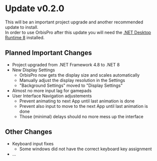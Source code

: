 # Update v0.2.0

This will be an important project upgrade and another recommended update to install.<br>
In order to use OrbisPro after this update you will need the [.NET Desktop Runtime 8](https://dotnet.microsoft.com/en-us/download/dotnet/8.0) installed.

## Planned Important Changes
- Project upgraded from .NET Framework 4.8 to .NET 8
- New Display Settings
  - OrbisPro now gets the display size and scales automatically
  - Manually adjust the display resolution in the Settings
  - "Background Settings" moved to "Display Settings"
- Almost no more input lag for gamepads
- User Interface Navigation adjustements
  - Prevent animating to next App until last animation is done
  - Prevent also input to move to the next App until last animation is done
  - Those (minimal) delays should no more mess up the interface
 
## Other Changes
- Keyboard input fixes
  - Some windows did not have the correct keyboard key assignment
- ...
